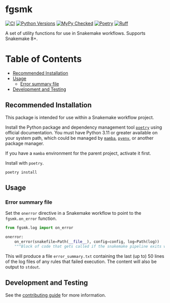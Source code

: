 # fgsmk

[![CI](https://github.com/fulcrumgenomics/fgsmk/actions/workflows/python_package.yml/badge.svg?branch=main)](https://github.com/fulcrumgenomics/fgsmk/actions/workflows/python_package.yml?query=branch%3Amain)
[![Python Versions](https://img.shields.io/badge/python-3.11_|_3.12-blue)](https://github.com/fulcrumgenomics/fgsmk)
[![MyPy Checked](http://www.mypy-lang.org/static/mypy_badge.svg)](http://mypy-lang.org/)
[![Poetry](https://img.shields.io/endpoint?url=https://python-poetry.org/badge/v0.json)](https://python-poetry.org/)
[![Ruff](https://img.shields.io/endpoint?url=https://raw.githubusercontent.com/astral-sh/ruff/main/assets/badge/v2.json)](https://docs.astral.sh/ruff/)

A set of utility functions for use in Snakemake workflows. Supports Snakemake 8+.

Table of Contents
=================

* [Recommended Installation](#recommended-installation)
* [Usage](#usage)
   * [Error summary file](#error-summary-file)
* [Development and Testing](#development-and-testing)

## Recommended Installation

This package is intended for use within a Snakemake workflow project.

Install the Python package and dependency management tool [`poetry`](https://python-poetry.org/docs/#installation) using official documentation.
You must have Python 3.11 or greater available on your system path, which could be managed by [`mamba`](https://mamba.readthedocs.io/en/latest/installation/mamba-installation.html), [`pyenv`](https://github.com/pyenv/pyenv), or another package manager.

If you have a `mamba` environment for the parent project, activate it first.

Install with `poetry`.

```console
poetry install
```

## Usage

### Error summary file

Set the `onerror` directive in a Snakemake workflow to point to the `fgsmk.on_error` function.

```python
from fgsmk.log import on_error

onerror:
    on_error(snakefile=Path(__file__), config=config, log=Path(log))
    """Block of code that gets called if the snakemake pipeline exits with an error."""
```

This will produce a file `error_summary.txt` containing the last (up to) 50 lines of the log files of any rules that failed execution.
The content will also be output to `stdout`.

## Development and Testing

See the [contributing guide](./CONTRIBUTING.md) for more information.
